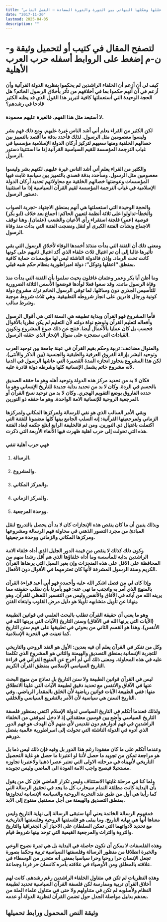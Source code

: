 ```yaml
---
title: "حرب العرب الأهلية، عللها وشكلها النهائي بين الثورة والثورة المضادة – الفصل الثاني"
date: "2017-11-20"
lastmod: 2025-04-05
description: ""
---
```

# **لتصفح المقال في كتيب أو لتحميل وثيقة و-ن-م إضغط على الروابط أسفله** **حرب العرب الأهلية**

### كيف لي أن أزعم أن الخلفاء الراشدين لم يحكموا بنظرية الدولة القرآنية وأن أزعم في آن أنهم حكموا بما في أخلاقهم من تأثر بأخلاق الرسول الخاتم؟ هل الحجة الوحيدة التي استعملتها كافية لتبرير هذا القول الذي قد يظنه الكثير قادحا في رشدهم؟

### لا أستبعد مثل هذا الفهم. فالغيرة عليهم محمودة.

### لكن الكثير من القراء يعلم أني أشد الناس غيرة عليهم. ومع ذلك فهم بشر وليسوا معصومين مثل الرسول. لذلك فأحدد بدقة ما أقصد بالتمييز بين خصالهم الخلقية ومنها سعيهم لتركيز أركان الدولة الإسلامية مؤسسيا في غياب الترجمة المؤسسة للقيم السياسية القرآنية إذا ما استثنينا دستور الرسول.

### والكثير من القراء يعلم أني أشد الناس غيرة عليهم. لكنهم بشر وليسوا معصومين مثل الرسول. وسأحدد بدقة قصدي بالتمييز بين سياسة غابت فيها المؤسسات وعوضتها خصالهم الخلقية مع محاولاتهم تحديد أركان الدولة الإسلامية في غياب الترجمة المؤسسة لقيم القرآن السياسية إذا ما استثنينا دستور الرسول.

### والحجة الوحيدة التي استعملتها هي أنهم بمنطق الاجتهاد -تجربة الصواب والخطأ-تداولوا على ثلاثة أنظمة لتعيين الحاكم: اجماع بعد خلاف (ابو بكر) فوصية (عمر) فلجنة استقراء رأي الأعيان والشعب (عثمان). وهنا توقف الاجماع ونشأت الفتنة الكبرى أو لنقل ونضجت الفتنة التي بدأت منذ وفاة الرسول.

### ومعنى ذلك أن الفتنة التي بدأت منذئذ أخمدها الوفاء لأخلاق الرسول التي بقي تأثيرها غالبا إلى أن تم اغتيال ثلاث خلفاء الذي أكد اغتيال ثانيهم على كونها كانت تحت الرماد. وإذن فالدولة الناشئة ليس لها مؤسسات حماية كافية بمنطق “اعقلها وتوكل”: دولة امبراطورية بنظام حكم شبه قبلي.

### وما أظن أبا بكر وعمر وعثمان غافلون بحيث سلموا بأن الفتنة التي بدأت منذ وفاة الرسول ماتت. وقد سعوا فعلا لوأدها فوضعوا الأسس الثلاثة الضرورية للتأسيس الجذري دون وسائلها. لما توفي الرسول الخاتم ترك مشروع دولة كونية ورجال قادرين على انجاز شروطه التطبيقية. وهي ثلاث شروط موجبة وشرط سالب.

### فأما المشروع فهو القرآن وبداية تطبيقه هي السنة التي هي أقوال الرسول وأفعاله لتعليم القرآن ولوضع نواة دولته لأن التعليم لم يكن نظريا بالأقوال فحسب بل كان عمليا بالأعمال أيضا. فنتج عن ذلك صوغ المشروع وتكوين القيادات التي ستنجزه على منوال الإنجاز الذي حققه الرسول.

### والمنوال مضاعف: تربية وحكم بقيم القرآن في عينة جامعة بين توحيد العرب وتوحيد البشر بإزالة الفروق العرقية والطبقية والجنسية (بين الذكر والأنثى). لكن هذا المشروع يتجاوز انجازه المدة القصيرة التي عاشها الرسول في الدنيا لأنه مشروع خاتم يشمل الإنسانية كلها وشرطه دولة قادرة عليه.

### فكان لا بد من تحديد مركز هذه الدولة وتوحيد أهله وهو ما حققه الصديق بالحسم في الردة. وكان لا بد من تحديد بداية جديدة للتاريخ الإنساني وهو ما حدده الفاروق بوضع التقويم الهجري. وكان لا بد من توحيد نسخ القرآن أو المرجعية الروحية للإنسانية الامة الواحدة. وهو ما حققه ذو النورين.

### وبقي الأمر السالب الذي هو نفي للرسالة ولمركزها المكاني ولمركزها الزماني ولمرجعيتها القرآنية: إنه السلب الجامع بينها كلها مضمونا للفتنة التي اكتملت باغتيال ذي النورين. ومن ثم فالخليفة الرابع ابتلع حكمه ابعاد الفتنة هذه التي تحولت إلى حرب اهلية ظهرت فيها الأنفاء الأربعة التي ذكرت.

### فهي حرب أهلية تنفي

1. ### الرسالة.
2. ### والمشروع.
3. ### والمركز المكاني.
4. ### والمركز الزماني.
5. ### ووحدة المرجعية.

### وبذلك يتبين أن ما كان ينقص هذه الإنجازات كان لا بد أن يحصل بالتدريج لنقل المبادئ من مجرد التصور الذهني في محاولة فهم الرسالة ومشروعها ومركزها المكاني والزماني ووحدة مرجعيتها.

### وكون ذلك كذلك لا ينقص من قيمة الدور الجليل الذي أداه خلفاء الامة الراشدين بداية للمأسسة وما أداه خلفاؤها الذي هم أقل رشدا منهم من المحافظة على الاقل على هذه المنجزات وإن بغير السبل التي يرضاها القرآن الكريم وسنة الرسول المشرفة لأنها كان تحترمهما في الأقوال دون الأفعال.

### وإذا كان لي من فضل اشكر الله عليه وأحمده فهو أني أعيد قراءة القرآن بالمنهج الذي أمر به واتجنب ما نهى عنه: فهو يأمرنا بأن نطلب حقيقته مما يرينه الله من آياته في الآفاق والأنفس وليس من التفسير اللفظي للقرآن. وهو ينهانا عن تأويل متشابهه تأويلا هو دليل مرض القلوب وابتغاء الفتن.

### وهو ما يعني أن حقيقة القرآن تطلب بالبحث العلمي في قوانين الطبيعة (الآيات التي يرنها الله في الآفاق) وسنن التاريخ (الآيات التي يرينها الله في الأنفس). وهذا هو القسم الثاني من بحوثي في تطبيقها على فهم سنن التاريخ كما تعينت في التجربة الإسلامية.

### وكل من تفكر في القرآن يعلم أن فيه بعدين: الأول هو النقد الروحي والتاريخي للتجربة الإنسانية بمنطق التصديق والهيمنة والثاني هو المشروع الذي تكلمنا عليه في هذه المحاولة. ومعنى ذلك أني لم أخرج عن المنهج القرآني في قراءة التاريخ السياسي الإسلامي بمنطق القرآن الكريم.

### ليس في القرآن قوانين الطبيعة ولا سنن التاريخ بل نماذج من منهج البحث عنها في الآفاق والانفس مع تحديد دقيق لطبيعة الآيات التي علينا الانطلاق منها: ففي الطبيعة الآيات قوانين رياضية لأن الخلق بالمقدار الرياضي. وفي التاريخ السنن هي سياسية لأن الأمر بالتشريع السياسي والخلقي.

### ولذلك فعندما أتكلم في التاريخ السياسي لدولة الإسلام اكتفي بمنظور فلسفة التاريخ السياسي وأضع بين قوسين معتقداتي إذ لا دخل لموقفي من الخلفاء الراشدين في فهم أدوارهم دون تقديس لأي منهم لأن الهدف هو فهم الدور الذي أدوه في الدولة الناشئة التي تحولت إلى امبراطورية عالمية بفضل دورهم.

### وعندما أتكلم على ما كان مفقودا رغم هذا الدور بل وفيه فإن ذلك ليس ذما بل هو مراجعة تمكن من تجويد ما حصل لأننا لو اعتبرنا ما حصل هو غاية التحصيل التاريخي لأنهيناه في مرحلته الاولى التي تعتبر عصرا ذهبيا ولاعتبرنا تجاوزه مستحيلا فيصبح واجب الامة العودة الى الماضي وليس تجويده.

### ولما كنا في مرحلة غايتها الاستئناف وليس تكرار الماضي فإن كل من يقول بأن البداية كانت مطلقة التمام سيحارب كل ما يجد في تحقيق الرسالة التي كما رأينا هي أول من طبق نقد التجربة الروحية والسياسة الإنسانية لتجاوزها بمنطق التصديق والهيمنة من أجل مستقبل مفتوح إلى الابد.

### فمفهوم الرسالة الخاتمة يعني أنها ستبقى الرسالة إلى نهاية التاريخ وليس معناها أنها هي نهاية التاريخ. وما يبقى هو فلسفتها الروحية وفلسفتها التاريخية مع تحديد لأدواتهما التي تمكن السلطان على الاحياز أي الجغرافيا والتاريخ والثروة والتراث والمرجعية القيمية التي توحد بينها شروط قيام.

### وهذه الفلسفات لا يمكن أن تكون حاصلة في البداية بل هي ثمرة نضوج الوعي والخبرة انطلاقا من منظور الرسالة وفلسفتها السياسية تربية وحكما بصورة تجعل الإنسان حرا روحيا وحرا سياسيا بمعنى أنه متحرر من الوسطاء في علاقته بالمطلق ومن الأوصياء في علاقته بأمره كانسان حر فردا وجماعة.

### وهذه النظريات لم تكن في متناول الخلفاء الراشدين رغم رشدهم. كانت لهم أخلاق القرآن تربية وممارسة لكن فلسفة القرآن السياسية تحديد لطبيعة النظام ولأسلوبه لم تكن في متناولهم ولا حتى في متناول علماء الملة من بعدهم بدليل مواصلة الجدل حول تضمن القرآن لنظرية الدولة أو عدمه.

## وثيقة النص المحمول ورابط تحميلها

###
